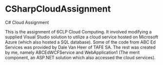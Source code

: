 # CSharpCloudAssignment
C# Cloud Assignment

This is the assignment of 6CLP Cloud Computing. It involved modifying a supplied Visual Studio solution to utilize a cloud service
hosted on Microsoft Azure (which also hosted a SQL database). Some of the code from ABC Ed Services was provided by Dale Van Heer
of TAFE SA. The rest was created by me, namely ABCEdWCFService and WebApplication1 (The merit component, an ASP.NET solution which
also accessed the cloud services).
